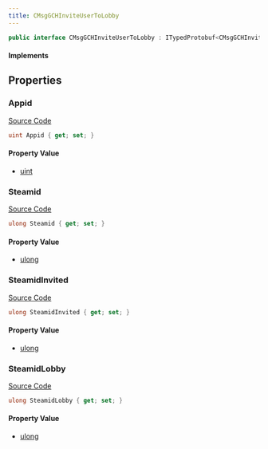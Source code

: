 ```yaml
---
title: CMsgGCHInviteUserToLobby
---
```


```csharp
public interface CMsgGCHInviteUserToLobby : ITypedProtobuf<CMsgGCHInviteUserToLobby>, INativeHandle
```

#### Implements

## Properties

### Appid

[Source Code](https://github.com/swiftly-solution/swiftlys2/blob/beta/managed/src/SwiftlyS2.Generated/Protobufs/Interfaces/CMsgGCHInviteUserToLobby.cs#L16)

```csharp
uint Appid { get; set; }
```

#### Property Value

- [uint](https://learn.microsoft.com/dotnet/api/system.uint32)

### Steamid

[Source Code](https://github.com/swiftly-solution/swiftlys2/blob/beta/managed/src/SwiftlyS2.Generated/Protobufs/Interfaces/CMsgGCHInviteUserToLobby.cs#L13)

```csharp
ulong Steamid { get; set; }
```

#### Property Value

- [ulong](https://learn.microsoft.com/dotnet/api/system.uint64)

### SteamidInvited

[Source Code](https://github.com/swiftly-solution/swiftlys2/blob/beta/managed/src/SwiftlyS2.Generated/Protobufs/Interfaces/CMsgGCHInviteUserToLobby.cs#L19)

```csharp
ulong SteamidInvited { get; set; }
```

#### Property Value

- [ulong](https://learn.microsoft.com/dotnet/api/system.uint64)

### SteamidLobby

[Source Code](https://github.com/swiftly-solution/swiftlys2/blob/beta/managed/src/SwiftlyS2.Generated/Protobufs/Interfaces/CMsgGCHInviteUserToLobby.cs#L22)

```csharp
ulong SteamidLobby { get; set; }
```

#### Property Value

- [ulong](https://learn.microsoft.com/dotnet/api/system.uint64)

